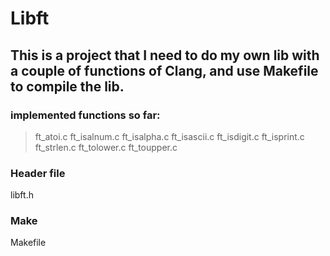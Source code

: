 # Libft
## This is a project that I need to do my own lib with a couple of functions of Clang, and use Makefile to compile the lib.

### implemented functions so far:

>ft_atoi.c
>ft_isalnum.c
>ft_isalpha.c
>ft_isascii.c
>ft_isdigit.c
>ft_isprint.c
>ft_strlen.c
>ft_tolower.c
>ft_toupper.c

### Header file
libft.h

### Make
Makefile

